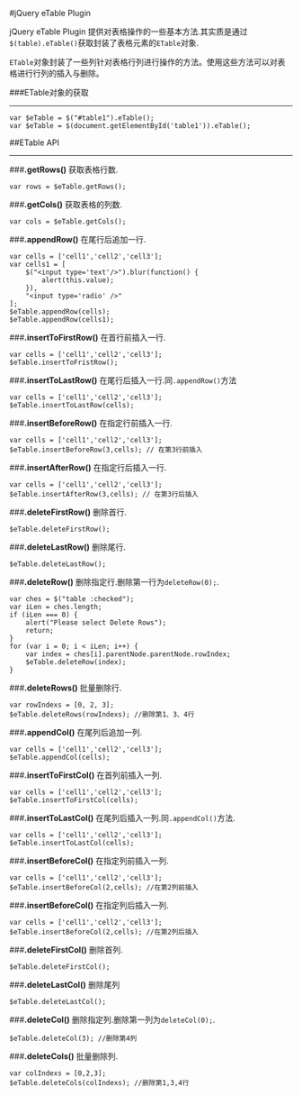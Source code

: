 #jQuery eTable Plugin

jQuery eTable Plugin 提供对表格操作的一些基本方法.其实质是通过`$(table).eTable()`获取封装了表格元素的`ETable`对象.

`ETable`对象封装了一些列针对表格行列进行操作的方法。使用这些方法可以对表格进行行列的插入与删除。

###ETable对象的获取

- - -
    var $eTable = $("#table1").eTable();
    var $eTable = $(document.getElementById('table1')).eTable();
    
##ETable API

- - -

###**.getRows()**
获取表格行数.

    var rows = $eTable.getRows();
    
###**.getCols()**
获取表格的列数.

    var cols = $eTable.getCols();

###**.appendRow()**
在尾行后追加一行.

    var cells = ['cell1','cell2','cell3'];
    var cells1 = [
        $("<input type='text'/>").blur(function() {
            alert(this.value);
        }),
        "<input type='radio' />"
    ];
    $eTable.appendRow(cells);
    $eTable.appendRow(cells1);

###**.insertToFirstRow()**
在首行前插入一行.
    
    var cells = ['cell1','cell2','cell3'];
    $eTable.insertToFristRow();

###**.insertToLastRow()**
在尾行后插入一行.同`.appendRow()`方法

    var cells = ['cell1','cell2','cell3'];
    $eTable.insertToLastRow(cells);

###**.insertBeforeRow()**
在指定行前插入一行.
    
    var cells = ['cell1','cell2','cell3'];
    $eTable.insertBeforeRow(3,cells); // 在第3行前插入
    
###**.insertAfterRow()**
在指定行后插入一行.
    
    var cells = ['cell1','cell2','cell3'];
    $eTable.insertAfterRow(3,cells); // 在第3行后插入

###**.deleteFirstRow()**
删除首行.
    
    $eTable.deleteFirstRow();
    
###**.deleteLastRow()**
删除尾行.
    
    $eTable.deleteLastRow();

###**.deleteRow()**
删除指定行.删除第一行为`deleteRow(0);`.

    var ches = $("table :checked");
    var iLen = ches.length;
    if (iLen === 0) {
        alert("Please select Delete Rows");
        return;
    }
    for (var i = 0; i < iLen; i++) {
        var index = ches[i].parentNode.parentNode.rowIndex;
        $eTable.deleteRow(index);
    }

###**.deleteRows()**
批量删除行.

    var rowIndexs = [0, 2, 3];
    $eTable.deleteRows(rowIndexs); //删除第1、3、4行

###**.appendCol()**
在尾列后追加一列.
    
    var cells = ['cell1','cell2','cell3'];
    $eTable.appendCol(cells);

###**.insertToFirstCol()**
在首列前插入一列.

    var cells = ['cell1','cell2','cell3'];
    $eTable.insertToFirstCol(cells);  

###**.insertToLastCol()**
在尾列后插入一列.同`.appendCol()`方法.

    var cells = ['cell1','cell2','cell3'];
    $eTable.insertToLastCol(cells);    

###**.insertBeforeCol()**
在指定列前插入一列.

    var cells = ['cell1','cell2','cell3'];
    $eTable.insertBeforeCol(2,cells); //在第2列前插入
    
###**.insertBeforeCol()**
在指定列后插入一列.

    var cells = ['cell1','cell2','cell3'];
    $eTable.insertBeforeCol(2,cells); //在第2列后插入

###**.deleteFirstCol()**
删除首列.
    
    $eTable.deleteFirstCol();

###**.deleteLastCol()**
删除尾列
    
    $eTable.deleteLastCol();
    
###**.deleteCol()**
删除指定列.删除第一列为`deleteCol(0);`.
    
    $eTable.deleteCol(3); //删除第4列
    
###**.deleteCols()**
批量删除列.

    var colIndexs = [0,2,3];
    $eTable.deleteCols(colIndexs); //删除第1,3,4行
